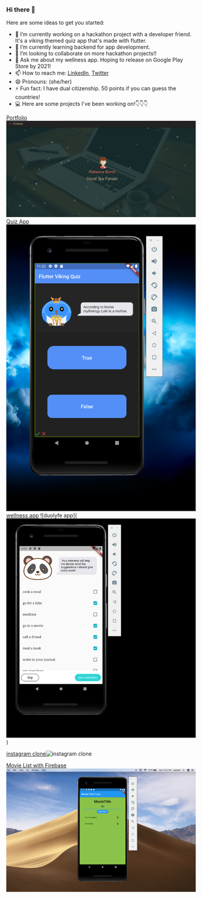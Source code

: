### Hi there 👋


Here are some ideas to get you started:

- 🔭 I’m currently working on a hackathon project with a developer friend. It's a viking themed quiz app that's made with flutter.
- 🌱 I’m currently learning backend for app development.
- 👯 I’m looking to collaborate on more hackathon projects!!
- 💬 Ask me about my wellness app. Hoping to release on Google Play Store by 2021!
- 📫 How to reach me: [LinkedIn](https://www.linkedin.com/in/rebecca-burch/), [Twitter](https://twitter.com/home)
- 😄 Pronouns: (she/her)
- ⚡ Fun fact: I have dual citizenship. 50 points if you can guess the countries!
- 💻 Here are some projects I've been working on!👇👇👇

[Portfolio](https://rebecca-portfolio-firebase.firebaseapp.com/)![Live Demo Screenshot](https://github.com/thinklikeadesigner/rebecca-burch-portfolio-website/blob/master/src/images/livedemopic.png)
 [Quiz App](https://github.com/thinklikeadesigner/viking_quiz) ![quiz app](https://github.com/thinklikeadesigner/viking_quiz/blob/main/assets/Screen%20Shot%202020-11-21%20at%2011.22.22%20PM.png)
[wellness app](https://github.com/thinklikeadesigner/Duolyfe_flutter_app) ![duolyfe app](![duolyfe screenshot](https://github.com/thinklikeadesigner/Duolyfe_flutter_app/blob/main/assets/Screen%20Shot%202020-11-19%20at%209.04.28%20PM.png))

[instagram clone](https://thinklikeadesigner.github.io/web_project_9/)![instagram clone](https://github.com/thinklikeadesigner/web_project_9/blob/master/src/images/Screen%20Shot%202020-11-21%20at%2011.38.32%20PM.png)


[Movie List with Firebase](https://github.com/thinklikeadesigner/MoviesList_with_firebase)![mobile app screenshot](https://github.com/thinklikeadesigner/MoviesList_with_firebase/blob/main/Screen%20Shot%202020-11-07%20at%2012.22.52%20PM.png)
